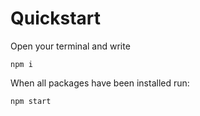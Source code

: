 # Quickstart 
Open your terminal and write
```
npm i
```

When all packages have been installed run:
```
npm start
```
